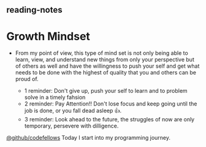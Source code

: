 ## reading-notes

# **Growth Mindset**


 - From my point of view, this type of mind set is not only being able to learn, view, and understand new things from only your perspective but of others as well and have the willingness to push your self and get what needs to be done with the highest of quality that you and others can be proud of. 
    
    * 1 reminder: Don't give up, push your self to learn and to problem solve in a timely fahsion
    * 2 reminder: Pay Attention!! Don't lose focus and keep going until the job is done, or you fall dead asleep :+1:.
    * 3 reminder: Look ahead to the future, the struggles of now are only temporary, persevere with dilligence.  
 
    
     
     
[@github/codefellows](https://github.com/codefellows) Today I start into my programming journey.
